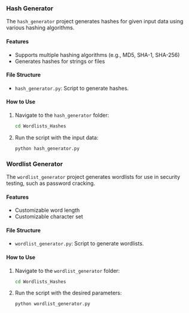 ### Hash Generator

The `hash_generator` project generates hashes for given input data using various hashing algorithms.

#### Features

- Supports multiple hashing algorithms (e.g., MD5, SHA-1, SHA-256)
- Generates hashes for strings or files

#### File Structure

- `hash_generator.py`: Script to generate hashes.

#### How to Use

1. Navigate to the `hash_generator` folder:
    ```bash
    cd Wordlists_Hashes
    ```

2. Run the script with the input data:
    ```bash
    python hash_generator.py
    ```

### Wordlist Generator

The `wordlist_generator` project generates wordlists for use in security testing, such as password cracking.

#### Features

- Customizable word length
- Customizable character set

#### File Structure

- `wordlist_generator.py`: Script to generate wordlists.

#### How to Use

1. Navigate to the `wordlist_generator` folder:
    ```bash
    cd Wordlists_Hashes
    ```

2. Run the script with the desired parameters:
    ```bash
    python wordlist_generator.py
    ```
